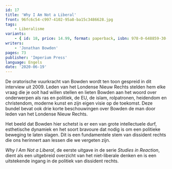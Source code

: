 ```yaml
---
id: 17
title: 'Why I Am Not a Liberal'
front: 96fc6c54-c997-4102-95a8-ba15c3486628.jpg
tags:
    - Liberalisme
variants:
    - { id: 18, price: 14.99, format: paperback, isbn: 978-0-648859-30-7 }
writers:
    - 'Jonathan Bowden'
pages: 73
publisher: 'Imperium Press'
language: Engels
date: '2020-06-19'
---
```


De oratorische vuurkracht van Bowden wordt ten toon gespreid in dit interview uit 2009. Leden van het Londense Nieuw Rechts stelden hem elke vraag die je ooit had willen stellen en lieten Bowden aan het woord over onderwerpen als ras en politiek, de EU, de islam, rolpatronen, heidendom en christendom, moderne kunst en zijn eigen visie op de toekomst. Deze bundel bevat ook drie korte beschouwingen over Bowden de man door leden van het Londense Nieuw Rechts.

Het beeld dat Bowden hier schetst is er een van grote intellectuele durf, esthetische dynamiek en het soort bravoure dat nodig is om een politieke beweging te laten slagen. Dit is een fundamentele stem van dissident rechts die ons herinnert aan lessen die we vergeten zijn.

*Why I Am Not a Liberal*, de eerste uitgave in de serie *Studies in Reaction*, dient als een uitgebreid overzicht van het niet-liberale denken en is een uitstekende ingang in de politiek van dissident rechts.
